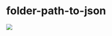 # folder-path-to-json
  
  ![](https://github.com/nemo6/folder_path_to_json/blob/main/csvToJson.png)
